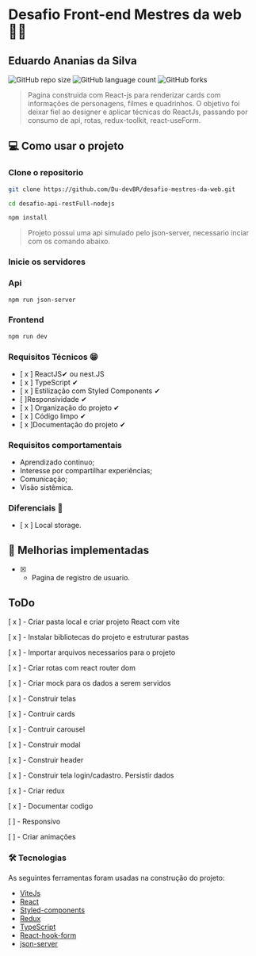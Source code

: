 # Desafio Front-end Mestres da web 👩‍💻
## Eduardo Ananias da Silva
![GitHub repo size](https://img.shields.io/github/repo-size/Du-devBR/desafio-mestres-da-web)
![GitHub language count](https://img.shields.io/github/languages/count/Du-devBR/desafio-mestres-da-web)
![GitHub forks](https://img.shields.io/github/forks/Du-devBR/desafio-mestres-da-web)

> Pagina construida com React-js para renderizar cards com informações de personagens, filmes e quadrinhos. O objetivo foi deixar fiel ao designer e aplicar técnicas do ReactJs, passando por consumo de api, rotas, redux-toolkit, react-useForm.

## 💻 Como usar o projeto

<h3>Clone o repositorio</h3>

```bash
git clone https://github.com/Du-devBR/desafio-mestres-da-web.git
```

```bash
cd desafio-api-restFull-nodejs
```

```bash
npm install
```
> Projeto possui uma api simulado pelo json-server, necessario inciar com os comando abaixo.

<h3>Inicie os servidores</h3>

### Api
```bash
npm run json-server
```

### Frontend
```bash
npm run dev
```
### Requisitos Técnicos 😁
- [ x ] ReactJS✔  ou nest.JS
- [ x ] TypeScript ✔
- [ x ] Estilização com Styled Components ✔
- [  ]Responsividade ✔
- [ x ] Organização do projeto ✔
- [ x ] Código limpo ✔
- [ x ]Documentação do projeto ✔

### Requisitos comportamentais
- Aprendizado continuo;
- Interesse por compartilhar experiências;
- Comunicação;
- Visão sistêmica.

### Diferenciais 💖
- [ x ] Local storage.

## 🚀 Melhorias implementadas

- [x] - Pagina de registro de usuario.

## ToDo
[ x ] - Criar pasta local e criar projeto React com vite

[ x ] - Instalar bibliotecas do projeto e estruturar pastas

[ x ] - Importar arquivos necessarios para o projeto

[ x ] - Criar rotas com react router dom

[ x ] - Criar mock para os dados a serem servidos

[ x ] - Construir telas

[ x ] - Contruir cards

[ x ] - Contruir carousel

[ x ] - Construir modal

[ x ] - Construir header

[ x ] - Construir tela login/cadastro. Persistir dados

[ x ] - Criar redux

[ x ] - Documentar codigo

[  ] - Responsivo

[ ] - Criar animações

### 🛠 Tecnologias

As seguintes ferramentas foram usadas na construção do projeto:

- [ViteJs](https://vitejs.dev/)
- [React](https://pt-br.reactjs.org/)
- [Styled-components](https://styled-components.com/docs)
- [Redux](https://redux.js.org/)
- [TypeScript](https://www.typescriptlang.org/)
- [React-hook-form](https://react-hook-form.com/)
- [json-server](https://github.com/typicode/json-server#readme)
